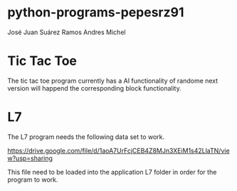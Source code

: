 # python-programs-pepesrz91

José Juan Suárez Ramos
Andres Michel

# Tic Tac Toe

The tic tac toe program currently has a AI functionality of randome next version will happend the corresponding block functionality.

# L7

The L7 program needs the following data set to work. 

https://drive.google.com/file/d/1aoA7UrFcjCEB4Z8MJn3XEiM1s42LlaTN/view?usp=sharing

This file need to be loaded into the application L7 folder in order for the program to work.
